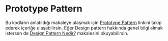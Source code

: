 # Prototype Pattern

Bu kodların anlatıldığı makaleye ulaşmak için [Prototype Pattern](https://alikarahisar.com/blog/prototype-pattern/) linkini takip ederek içeriğe ulaşabilirsin. Eğer Design pattern hakkında genel bilgi almak istersen de [Design Pattern Nedir?](https://alikarahisar.com/blog/design-pattern-tasarim-desenleri/) makalesini okuyabilirsin.